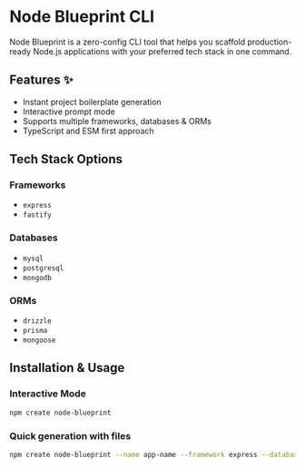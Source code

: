 # Node Blueprint CLI
Node Blueprint is a zero-config CLI tool that helps you scaffold production-ready Node.js applications with your preferred tech stack in one command.

## Features ✨
- Instant project boilerplate generation
- Interactive prompt mode
- Supports multiple frameworks, databases & ORMs
- TypeScript and ESM first approach

## Tech Stack Options

### Frameworks
- `express`
- `fastify`

### Databases
- `mysql`
- `postgresql`
- `mongodb`

### ORMs
- `drizzle`
- `prisma`
- `mongoose`

## Installation & Usage

### Interactive Mode
```bash
npm create node-blueprint
```

### Quick generation with files
```bash
npm create node-blueprint --name app-name --framework express --database postgres --orm drizzle
```